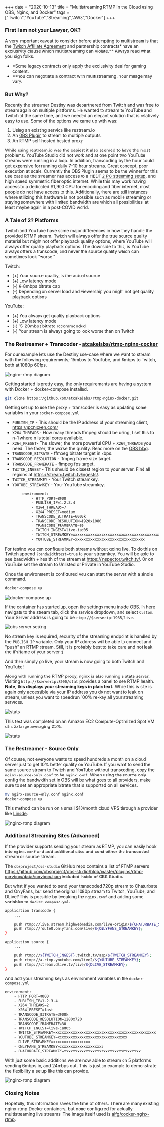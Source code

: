 +++
date = "2020-10-13"
title = "Multistreaming RTMP in the Cloud using OBS, Nginx, and Docker"
tags = ["Twitch","YouTube","Streaming","AWS","Docker"]
+++

### First I am not your Lawyer, OK?

A very important caveat to consider before attempting to multistream is that the [Twitch Affiliate Agreement](https://www.twitch.tv/p/legal/affiliate-agreement/) and partnership contracts* have an exclusivity clause which multistreaming can violate.** Always read what you sign folks.

* *Some legacy contracts only apply the exclusivity deal for gaming content.
* **You can negotiate a contract with multistreaming. Your milage may vary.

### But Why?

Recently the streamer Destiny was departnered from Twitch and was free to stream again on multiple platforms. He wanted to stream to YouTube and Twitch at the same time, and we needed an elegant solution that is relatively easy to use. Some of the options we came up with was:

1. Using an existing service like restream.io
2. An [OBS Plugin](https://obsproject.com/forum/resources/multiple-rtmp-outputs-plugin.964/) to stream to multiple outputs
3. An RTMP self-hosted hosted proxy

While using restream.io was the easiest it also seemed to have the most problems. YouTube Studio did not work and at one point two YouTube streams were running in a loop. In addition, transcoding by the hour could get expensive for running daily 7-10 hour streams. Great concept, poor execution at scale.
Currently the OBS Plugin seems to be the winner for this use case as the streamer has access to a HEDT [2 PC streaming setup](https://www.reddit.com/r/Destiny/comments/ced38d/current_build_july_2019/), and high speed symmetric fiber optic internet. While this may work having access to a dedicated $1,900 CPU for encoding and fiber internet, most people do not have access to this. Additionally, there are still instances where utilizing this hardware is not possible such as mobile streaming or staying somewhere with limited bandwidth are which all possibilities, at least maybe again in a post-COVID world.

### A Tale of 2? Platforms

Twitch and YouTube have some major differences in how they handle the provided RTMP stream. Twitch will always offer the true source quality material but might not offer playback quality options, where YouTube will always offer quality playback options. The downside to this, is YouTube always offers a transcode, and never the source quality which can sometimes look "worse."

Twitch:
* (+) Your source quality, is the actual source
* (+) Low latency mode
* (-) 6-8mbps bitrate cap
* (-) Depending on server load and viewership you might not get quality playback options

YouTube:
* (+) You always get quality playback options
* (+) Low latency mode
* (-) 15-20mbps bitrate recommended
* (-) Your stream is always going to look worse than on Twitch


### The Restreamer + Transcoder - [atcakelabs/rtmp-nginx-docker](https://github.com/atcakelabs/rtmp-nginx-docker)

For our example lets use the Destiny use-case where we want to stream with the following requirements; 15mbps to YouTube, and 6mbps to Twitch, both at 1080p 60fps.

![nginx-rtmp diagram](/multistreaming-in-the-cloud/multistreaming.png)

Getting started is pretty easy, the only requirements are having a system with Docker + docker-compose installed.

```Bash
git clone https://github.com/atcakelabs/rtmp-nginx-docker.git
```

Getting set up to use the proxy + transcoder is easy as updating some variables in your `docker-compose.yml`

* `PUBLISH_IP` - This should be the IP address of your streaming client, https://ipchicken.com/
* `X264_THREADS` - How many threads ffmpeg should be using, I set this to n-1 where n is total cores available.
* `X264_PRESET`- The slower, the more powerful CPU + `X264_THREADS` you need. The faster, the worse the quality. Read more on the [OBS blog](https://obsproject.com/blog/streaming-with-x264#presets).
* `TRANSCODE_BITRATE` - ffmpeg bitrate target in kbps.
* `TRANSCODE_RESOLUTION` - ffmpeg frame size target.
* `TRANSCODE_FRAMERATE` - ffmpeg fps target.
* `TWITCH_INGEST` - This should be closest region to your server. Find all regions at https://stream.twitch.tv/ingests/.
* `TWITCH_STREAMKEY` - Your Twitch streamkey.
* `YOUTUBE_STREAMKEY` - Your YouTube streamkey.

```Bash
        environment:
            - HTTP_PORT=8000
            - PUBLISH_IP=1.2.3.4
            - X264_THREADS=7
            - X264_PRESET=medium
            - TRANSCODE_BITRATE=6000k
            - TRANSCODE_RESOLUTION=1920x1080
            - TRANSCODE_FRAMERATE=60
            - TWITCH_INGEST=live-iad05
            - TWITCH_STREAMKEY=xxxxxxxxxxxxxxxxxxxxxxxxxxxxxxxxxxxxxxxxxxxxxx
            - YOUTUBE_STREAMKEY=xxxxxxxxxxxxxxxxxxxxxxxxxxxxxxxx

```

For testing you can configure both streams without going live. To do this on Twitch append `?bandwidthtest=true` to your streamkey. You will be able to see bandwidth + health of the stream at https://inspector.twitch.tv/. Or on YouTube set the stream to Unlisted or Private in YouTube Studio.

Once the environment is configured you can start the server with a single command.

```Bash
docker-compose up
```

![docker-compose up](/multistreaming-in-the-cloud/dc-up.png)

If the container has started up, open the settings menu inside OBS. In here navigate to the stream tab, click the service dropdown, and select `Custom`.
Your Server address is going to be `rtmp://$serverip:1935/live`.

![obs server setting](/multistreaming-in-the-cloud/obs.png)

No stream key is required, security of the streaming endpoint is handled by the `PUBLISH_IP` variable. Only your IP address will be able to connect and "push" an RTMP stream. Still, it is probably best to take care and not leak the IP/Name of your server :)

And then simply go live, your stream is now going to both Twitch and YouTube!

Along with running the RTMP proxy, nginx is also running a stats server. Visiting `http://$serverip:8000/stat` provides a panel to see RTMP health. **Note, this displays your streaming keys in plain text.** While this is site is again only accessible via your IP address you do not want to leak on stream, unless you want to speedrun 100% re-key all your streaming services.

![stats](/multistreaming-in-the-cloud/stat.png)

This test was completed on an Amazon EC2 Compute-Optimized Spot VM `c5n.2xlarge` averaging 25%.

![stats](/multistreaming-in-the-cloud/transcoder.png)

### The Restreamer - Source Only

Of course, not everyone wants to spend hundreds a month on a cloud server just to get 10% better quality on YouTube. If you want to send the same source stream to Twitch and YouTube without transcoding, copy the `nginx-source-only.conf` to be `nginx.conf`. When using the source only config the bandwidth set in OBS will be what goes to all providers, make sure to set an appropriate bitrate that is supported on all services.

```Bash
mv nginx-source-only.conf nginx.conf
docker-compose up
```

This method can be run on a small $10/month cloud VPS through a provider like [Linode](https://www.linode.com/?r=57232eb9908d0f24a8907e61106c88f475248ac7).

![nginx-rtmp diagram](/multistreaming-in-the-cloud/multistreaming-source.png)

### Additional Streaming Sites (Advanced)

If the provider supports sending your stream as RTMP, you can easily hook into `nginx.conf` and add additional sites and send either the transcoded stream or source stream.

The `obsproject/obs-studio` GitHub repo contains a list of RTMP servers https://github.com/obsproject/obs-studio/blob/master/plugins/rtmp-services/data/services.json included inside of OBS Studio.

But what if you wanted to send your transcoded 720p stream to Chaturbate and OnlyFans, but send the original 1080p stream to Twitch, YouTube, and DLive? This is possible by tweaking the `nginx.conf` and adding some variables to `docker-compose.yml`.

```Bash
application transcode {
    ...

    push rtmp://live.stream.highwebmedia.com/live-origin/${CHATURBATE_STREAMKEY};
    push rtmp://route0.onlyfans.com/live/${ONLYFANS_STREAMKEY};
}

application source {
    ...

    push rtmp://${TWITCH_INGEST}.twitch.tv/app/${TWITCH_STREAMKEY};
    push rtmp://a.rtmp.youtube.com/live2/${YOUTUBE_STREAMKEY};
    push rtmp://stream.dlive.tv/live/${DLIVE_STREAMKEY};
}
```

And add your streaming keys as environment variables in the `docker-compose.yml`

```Bash
environment:
    - HTTP_PORT=8000
    - PUBLISH_IP=1.2.3.4
    - X264_THREADS=2
    - X264_PRESET=fast
    - TRANSCODE_BITRATE=3000k
    - TRANSCODE_RESOLUTION=1280x720
    - TRANSCODE_FRAMERATE=30
    - TWITCH_INGEST=live-iad05
    - TWITCH_STREAMKEY=xxxxxxxxxxxxxxxxxxxxxxxxxxxxxxxxxxxxxxxxxxxxxx
    - YOUTUBE_STREAMKEY=xxxxxxxxxxxxxxxxxxxxxxxxxxxxxxxx
    - DLIVE_STREAMKEY=xxxxxxxxxxxxxxxxx
    - ONLYFANS_STREAMKEY=xxxxxxxxxxxxxxxxxxxx
    - CHATURBATE_STREAMKEY=xxxxxxxxxxxxxxxxxxxxxxxxxxxxxxxxxxx
```

With just some basic additions we are now able to stream on 5 platforms sending 6mbps in, and 24mbps out. This is just an example to demonstrate the flexibility a setup like this can provide.

![nginx-rtmp diagram](/multistreaming-in-the-cloud/multistreaming-meme.png)

### Closing Notes

Hopefully, this information saves the time of others. There are many existing nginx-rtmp Docker containers, but none configured for actually multistreaming live streams. The image itself used is [alfg/docker-nginx-rtmp](https://github.com/alfg/docker-nginx-rtmp).
